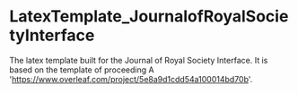 # LatexTemplate_JournalofRoyalSocietyInterface
The latex template built for the Journal of Royal Society Interface. It is based on the template of proceeding A 'https://www.overleaf.com/project/5e8a9d1cdd54a100014bd70b'. 
